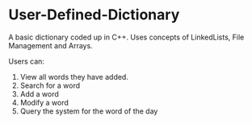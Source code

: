 # User-Defined-Dictionary
A basic dictionary coded up in C++. Uses concepts of LinkedLists, File Management and Arrays. 

Users can:
1. View all words they have added.
2. Search for a word
3. Add a word
4. Modify a word
5. Query the system for the word of the day
